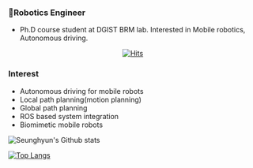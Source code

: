 ### 🤖Robotics Engineer
- Ph.D course student at DGIST BRM lab. Interested in Mobile robotics, Autonomous driving.

<div align=center>
  
[![Hits](https://hits.seeyoufarm.com/api/count/incr/badge.svg?url=https%3A%2F%2Fgithub.com%2FSeunghyunLim&count_bg=%2379C83D&title_bg=%23555555&icon=&icon_color=%23E7E7E7&title=hits&edge_flat=false)](https://hits.seeyoufarm.com)
  
<!--![Anurag's GitHub stats](https://github-readme-stats.vercel.app/api?username=SeunghyunLim&count_private=true&theme=vue-dark)-->
  
</div>  

### Interest
- Autonomous driving for mobile robots
- Local path planning(motion planning)
- Global path planning
- ROS based system integration
- Biomimetic mobile robots

![Seunghyun's Github stats](https://github-readme-stats.vercel.app/api?username=SeunghyunLim&show_icons=true&theme=vue-dark)

[![Top Langs](https://github-readme-stats.vercel.app/api/top-langs/?username=SeunghyunLim&langs_count=8&layout=compact)](https://github.com/SeunghyunLim/github-readme-stats)
